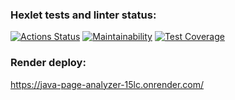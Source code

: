 ### Hexlet tests and linter status:

[![Actions Status](https://github.com/bf-6/java-project-72/actions/workflows/hexlet-check.yml/badge.svg)](https://github.com/bf-6/java-project-72/actions)
[![Maintainability](https://api.codeclimate.com/v1/badges/31e257ce460c65a2ee50/maintainability)](https://codeclimate.com/github/bf-6/java-project-72/maintainability)
[![Test Coverage](https://api.codeclimate.com/v1/badges/31e257ce460c65a2ee50/test_coverage)](https://codeclimate.com/github/bf-6/java-project-72/test_coverage)

### Render deploy:

https://java-page-analyzer-15lc.onrender.com/